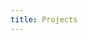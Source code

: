 ```yaml
---
title: Projects
---
```


<script setup lang="ts">
import ProjectData from '.vitepress/components/ProjectData.vue';   
</script>

<ProjectData />